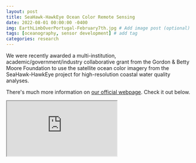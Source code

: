 ```yaml
---
layout: post
title: SeaHawk-HawkEye Ocean Color Remote Sensing
date: 2022-08-01 00:00:00 -0400
img: EarthLimbOverPortugal-February7th.jpg # Add image post (optional)
tags: [oceanography, sensor development] # add tag
categories: research
---
```


We were recently awarded a multi-institution, academic/government/industry collaborative grant from the Gordon & Betty Moore Foundation to use the satellite ocean color imagery from the SeaHawk-HawkEye project for high-resolution coastal water quality analyses. 

There's much more information on <a href="https://uncw.edu/socon/index.html">our official webpage</a>. Check it out below.

<div class="resp-container">
    <iframe class="resp-iframe" src="https://uncw.edu/socon/index.html"></iframe>
</div>
